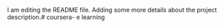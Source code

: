 I am editing the README file. Adding some more details about the project description.# coursera-
e learning
